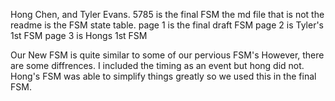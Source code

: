 Hong Chen, and Tyler Evans. 
5785 is the final FSM 
the md file that is not the readme is the FSM state table. 
page 1 is the final draft FSM 
page 2 is Tyler's 1st FSM
page 3 is Hongs 1st FSM 

Our New FSM is quite similar to some of our pervious FSM's 
However, there are some diffrences. I included the timing as an event 
but hong did not. Hong's FSM was able to simplify things greatly 
so we used this in the final FSM.
